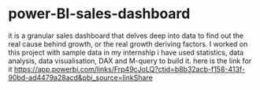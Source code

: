 # power-BI-sales-dashboard
it is a granular sales dashboard that delves deep into data to find out the real cause behind growth, or the real growth deriving factors. I worked on this project with sample data in my internship i have used statistics, data analysis, data visualisation, DAX and M-query to build it.
here is the link for it https://app.powerbi.com/links/Frp49cJoLQ?ctid=b8b32acb-f158-413f-90bd-ad4479a28acd&pbi_source=linkShare
